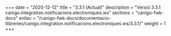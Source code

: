 +++
date        = "2020-12-12"
title       = "3.3.1 (Actual)"
description = "Versió 3.3.1 canigo.integration.notificacions.electroniques.ws"
sections    = "canigo-fwk-docs"
enllac		= "/canigo-fwk-docs/documentacio-llibreries/canigo.integration.notificacions.electroniques.ws/3.3.1/"
weight		= 1
+++
